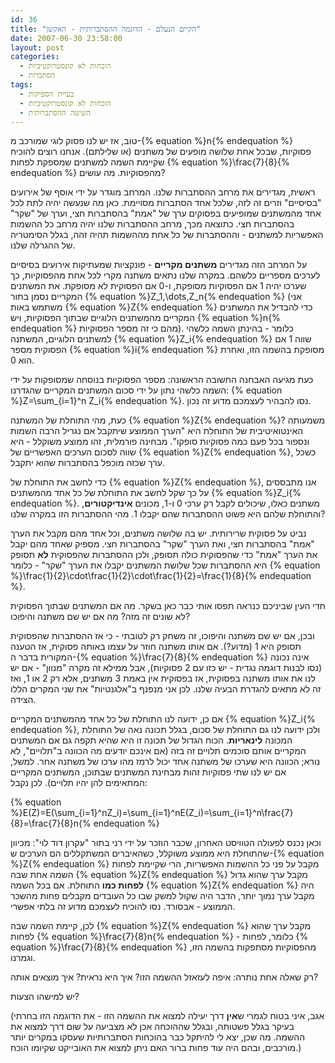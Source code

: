 ```yaml
---
id: 36
title: "הקיים הנעלם - הדוגמה ההסתברותית - האקשן"
date: 2007-06-30 23:58:00
layout: post
categories: 
  - הוכחות לא קונסטרוקטיביות
  - הסתברות
tags: 
  - בעיית הספיקות
  - הוכחות לא קונסטרוקטיביות
  - השיטה ההסתברותית
---
```

טוב, אז יש לנו פסוק לוגי שמורכב מ-{% equation %}n{% endequation %} פסוקיות, שבכל אחת שלושה מופעים של משתנים (או שלילתם). אנחנו רוצים להוכיח שקיימת השמה למשתנים שמספקת לפחות {% equation %}\frac{7}{8}{% endequation %} מהפסוקיות. מה עושים?

ראשית, מגדירים את מרחב ההסתברות שלנו. המרחב מוגדר על ידי אוסף של אירועים "בסיסיים" וזרים זה לזה, שלכל אחד הסתברות מסויימת. כאן מה שנעשה יהיה לתת לכל אחד מהמשתנים שמופיעים בפסוקים ערך של "אמת" בהסתברות חצי, וערך של "שקר" בהסתברות חצי. כתוצאה מכך, מרחב ההסתברות שלנו יהיה מרחב כל ההשמות האפשריות למשתנים - וההסתברות של כל אחת מההשמות תהיה זהה, בגלל הסימטריה של ההגרלה שלנו.

על המרחב הזה מגדירים <strong>משתנים מקריים</strong> - פונקציות שמעתיקות אירועים בסיסיים לערכים מספריים כלשהם. במקרה שלנו נתאים משתנה מקרי לכל אחת מהפסוקיות, כך שערכו יהיה 1 אם הפסוקיות מסופקת, ו-0 אם הפסוקית לא מסופקת. את המשתנים המקריים נסמן בתור {% equation %}Z_1,\dots,Z_n{% endequation %} (אני משתמש באות {% equation %}Z{% endequation %} כדי להבדיל את המשתנים המקריים מהמשתנים הלוגיים שבתוך הפסוקיות, ויש {% equation %}n{% endequation %} מהם כי זה מספר הפסוקיות). כלומר - בהינתן השמה כלשהי למשתנים הלוגיים, המשתנה {% equation %}Z_i{% endequation %} שווה 1 אם הפסוקית מספר {% equation %}i{% endequation %} מסופקת בהשמה הזו, ואחרת הוא 0.

כעת מגיעה האבחנה החשובה הראשונה: מספר הפסוקיות בנוסחה שמסופקות על ידי השמה כלשהי נתון על ידי סכום המשתנים המקריים שהגדרנו: {% equation %}Z=\sum_{i=1}^n Z_i{% endequation %}. נסו להבהיר לעצמכם מדוע זה נכון.

כעת, מהי התוחלת של המשתנה {% equation %}Z{% endequation %}? משמעותה האינטואיטיבית של התוחלת היא "הערך הממוצע שיתקבל אם נגריל הרבה השמות ונספור בכל פעם כמה פסוקיות סופקו". מבחינה פורמלית, זהו ממוצע משוקלל - היא שווה לסכום הערכים האפשריים של {% equation %}Z{% endequation %}, כשכל ערך שכזה מוכפל בהסתברות שהוא יתקבל.

כדי לחשב את התוחלת של {% equation %}Z{% endequation %}, אנו מתבססים על כך שקל לחשב את התוחלת של כל אחד מהמשתנים {% equation %}Z_i{% endequation %}. משתנים כאלו, שיכולים לקבל רק ערכי 0 ו-1, מכונים <strong>אינדיקטורים</strong>, והתוחלת שלהם היא פשוט ההסתברות שהם יקבלו 1. מהי ההסתברות הזו במקרה שלנו?

נביט על פסוקית שרירותית. יש בה שלושה משתנים, וכל אחד מהם מקבל את הערך "אמת" בהסתברות חצי, ואת הערך "שקר" בהסתברות חצי. מספיק שאחד מהם יקבל את הערך "אמת" כדי שהפסוקית כולה תסופק, ולכן ההסתברות שהפסוקית <strong>לא</strong> תסופק היא ההסתברות שכל שלושת המשתנים יקבלו את הערך "שקר" - כלומר {% equation %}\frac{1}{2}\cdot\frac{1}{2}\cdot\frac{1}{2}=\frac{1}{8}{% endequation %}.

חדי העין שביניכם כנראה תפסו אותי כבר כאן בשקר. מה אם המשתנים שבתוך הפסוקית לא שונים זה מזה? מה אם יש שם משתנה והיפוכו?

ובכן, אם יש שם משתנה והיפוכו, זה משחק רק לטובתי - כי אז ההסתברות שהפסוקית תסופק היא 1 (מדוע?). אם אותו משתנה חוזר על עצמו באותה פסוקית, אז הטענה המקורית בדבר ה-{% equation %}\frac{7}{8}{% endequation %} אינה נכונה (נסו לבנות דוגמה נגדית - יש כזו עם 2 פסוקיות), אבל ממילא זה מקרה "מנוון" - אם יש לנו את אותו משתנה בפסוקית, אז בפסוקית אין באמת 3 משתנים, אלא רק 2 או 1, ואז זה לא מתאים להגדרת הבעיה שלנו. לכן אני מנפנף ב"אלגנטיות" את שני המקרים הללו הצידה.

אם כן, ידועה לנו התוחלת של כל אחד מהמשתנים המקריים {% equation %}Z_i{% endequation %}, ולכן ידועה לנו גם התוחלת של סכום, בגלל תכונה נאה של התוחלת המכונה <strong>לינאריות</strong>. הכוח הגדול של תכונה זו היא שהיא תקפה גם אם המשתנים המקריים אותם סוכמים תלויים זה בזה (אם אינכם יודעים מה הכוונה ב"תלויים", לא נורא; הכוונה היא שערכו של משתנה אחד יכול לרמז מהו ערכו של משתנה אחר. למשל, אם יש לנו שתי פסוקיות זהות מבחינת המשתנים שבתוכן, המשתנים המקריים המתאימים להן יהיו תלויים). לכן נקבל:

{% equation %}E(Z)=E(\sum_{i=1}^nZ_i)=\sum_{i=1}^nE(Z_i)=\sum_{i=1}^n\frac{7}{8}=\frac{7}{8}n{% endequation %}

וכאן נכנס לפעולה הטוויסט האחרון, שכבר הוזכר על ידי רני בתור "עקרון דוד לוי": מכיוון שהתוחלת היא ממוצע משוקלל, כשהאיברים המשתקללים הם הערכים ש-{% equation %}Z{% endequation %} מקבל על פני כל ההשמות האפשריות, הרי שקיימת לפחות השמה אחת שבה {% equation %}Z{% endequation %} מקבל ערך שהוא גדול <strong>לפחות כמו</strong> התוחלת. אם בכל השמה {% equation %}Z{% endequation %} היה מקבל ערך נמוך יותר, הדבר היה שקול למשק שבו כל העובדים מקבלים פחות מהשכר הממוצע - אבסורד. נסו להוכיח לעצמכם מדוע זה בלתי אפשרי.

לכן, קיימת השמה שבה {% equation %}Z{% endequation %} מקבל ערך שהוא לפחות {% equation %}\frac{7}{8}n{% endequation %} - כלומר, לפחות {% equation %}\frac{7}{8}{% endequation %} מהפסוקיות מסתפקות בהשמה הזו, וגמרנו.

רק שאלה אחת נותרה: איפה לעזאזל ההשמה הזו? איך היא נראית? איך מוצאים אותה?

יש למישהו הצעות?

(אגב, איני בטוח לגמרי ש<strong>אין</strong> דרך יעילה למצוא את ההשמה הזו - את הדוגמה הזו בחרתי בעיקר בגלל פשטותה, ובגלל שההוכחה אכן לא מצביעה על שום דרך למצוא את ההשמה. מה שכן, יצא לי להיתקל כבר בהוכחות הסתברותיות שעסקו במקרים יותר מורכבים, ובהם היה עוד פחות ברור האם ניתן למצוא את האובייקט שקיומו הוכח.)
